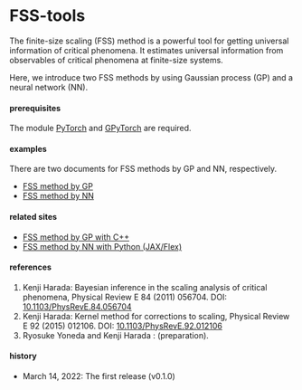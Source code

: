 # FSS-tools
The finite-size scaling (FSS) method is a powerful tool for getting universal information of critical phenomena. It estimates universal information from observables of critical phenomena at finite-size systems.

Here, we introduce two FSS methods by using Gaussian process (GP) and a neural network (NN).

#### prerequisites
The module [PyTorch](https://pytorch.org "PyTorch Home") and [GPyTorch](https://gpytorch.ai "GPyTorch Home") are required.

#### examples
There are two documents for FSS methods by GP and NN, respectively.
 - [FSS method by GP](examples/bsa.ipynb "Jupyter notebook")
 - [FSS method by NN](examples/nsa.ipynb "Jupyter notebook")

#### related sites
 - [FSS method by GP with C++](https://kenjiharada.github.io/BSA/ "BSA Site")
 - [FSS method by NN with Python (JAX/Flex)](https://github.com/yonesuke/jaxfss "Jaxfss Site")

#### references
1. Kenji Harada: Bayesian inference in the scaling analysis of critical phenomena, Physical Review E 84 (2011) 056704. 
DOI: [10.1103/PhysRevE.84.056704](https://hdl.handle.net/10.1103/PhysRevE.84.056704 "FSS by GP")
1. Kenji Harada: Kernel method for corrections to scaling, Physical Review E 92 (2015) 012106.
DOI: [10.1103/PhysRevE.92.012106](https://hdl.handle.net/10.1103/PhysRevE.92.012106 "FSS by GP")
1. Ryosuke Yoneda and Kenji Harada : (preparation).

#### history
 - March 14, 2022: The first release (v0.1.0)
